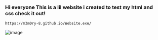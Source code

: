 <h3>Hi everyone This is a lil website i created to test my html and css check it out!</h3>
<code>https://m3m0ry-8.github.io/Website.exe/</code>








![image](https://github.com/user-attachments/assets/2594ea72-55fa-42ac-b757-05f9494e324f)
